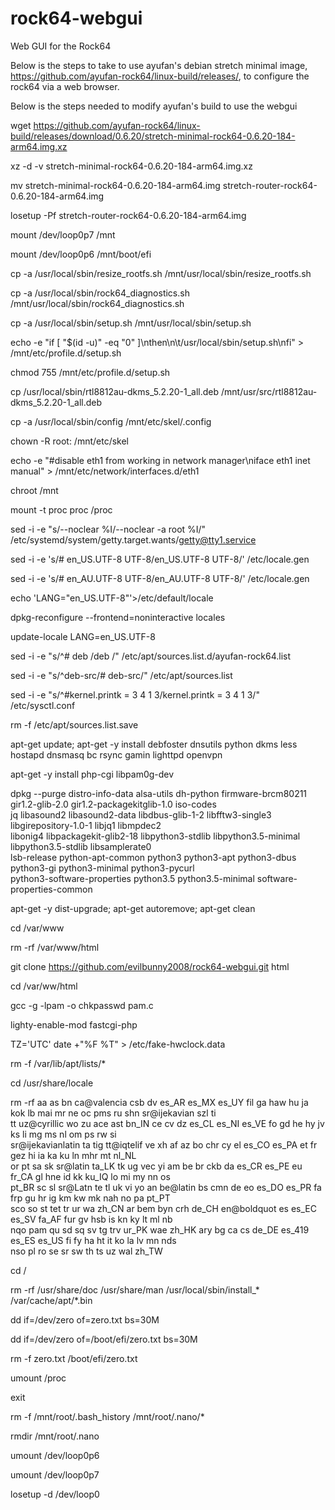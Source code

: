 # rock64-webgui
Web GUI for the Rock64

Below is the steps to take to use ayufan's debian stretch minimal image, https://github.com/ayufan-rock64/linux-build/releases/, to configure the rock64 via a web browser.

Below is the steps needed to modify ayufan's build to use the webgui

wget https://github.com/ayufan-rock64/linux-build/releases/download/0.6.20/stretch-minimal-rock64-0.6.20-184-arm64.img.xz

xz -d -v stretch-minimal-rock64-0.6.20-184-arm64.img.xz

mv stretch-minimal-rock64-0.6.20-184-arm64.img stretch-router-rock64-0.6.20-184-arm64.img

losetup -Pf stretch-router-rock64-0.6.20-184-arm64.img

mount /dev/loop0p7 /mnt

mount /dev/loop0p6 /mnt/boot/efi

cp -a /usr/local/sbin/resize_rootfs.sh /mnt/usr/local/sbin/resize_rootfs.sh

cp -a /usr/local/sbin/rock64_diagnostics.sh /mnt/usr/local/sbin/rock64_diagnostics.sh

cp -a /usr/local/sbin/setup.sh /mnt/usr/local/sbin/setup.sh

echo -e "if [ \"\$(id -u)\" -eq \"0\" ]\nthen\n\t/usr/local/sbin/setup.sh\nfi" > /mnt/etc/profile.d/setup.sh

chmod 755 /mnt/etc/profile.d/setup.sh

cp /usr/local/sbin/rtl8812au-dkms_5.2.20-1_all.deb /mnt/usr/src/rtl8812au-dkms_5.2.20-1_all.deb

cp -a /usr/local/sbin/config /mnt/etc/skel/.config

chown -R root: /mnt/etc/skel

echo -e "#disable eth1 from working in network manager\niface eth1 inet manual" > /mnt/etc/network/interfaces.d/eth1

chroot /mnt

mount -t proc proc /proc

sed -i -e "s/--noclear %I/--noclear -a root %I/" /etc/systemd/system/getty.target.wants/getty@tty1.service

sed -i -e 's/# en_US.UTF-8 UTF-8/en_US.UTF-8 UTF-8/' /etc/locale.gen

sed -i -e 's/# en_AU.UTF-8 UTF-8/en_AU.UTF-8 UTF-8/' /etc/locale.gen

echo 'LANG="en_US.UTF-8"'>/etc/default/locale

dpkg-reconfigure --frontend=noninteractive locales

update-locale LANG=en_US.UTF-8

sed -i -e "s/^# deb /deb /" /etc/apt/sources.list.d/ayufan-rock64.list

sed -i -e "s/^deb-src/# deb-src/" /etc/apt/sources.list

sed -i -e "s/^#kernel.printk = 3 4 1 3/kernel.printk = 3 4 1 3/" /etc/sysctl.conf

rm -f /etc/apt/sources.list.save

apt-get update; apt-get -y install debfoster dnsutils python dkms less hostapd dnsmasq bc rsync gamin lighttpd openvpn

apt-get -y install php-cgi libpam0g-dev

dpkg --purge distro-info-data alsa-utils dh-python firmware-brcm80211 gir1.2-glib-2.0 gir1.2-packagekitglib-1.0 iso-codes \
            jq libasound2 libasound2-data libdbus-glib-1-2 libfftw3-single3 libgirepository-1.0-1 libjq1 libmpdec2 \
            libonig4 libpackagekit-glib2-18 libpython3-stdlib libpython3.5-minimal libpython3.5-stdlib libsamplerate0 \
            lsb-release python-apt-common python3 python3-apt python3-dbus python3-gi python3-minimal python3-pycurl \
            python3-software-properties python3.5 python3.5-minimal software-properties-common

apt-get -y dist-upgrade; apt-get autoremove; apt-get clean

cd /var/www

rm -rf /var/www/html

git clone https://github.com/evilbunny2008/rock64-webgui.git html

cd /var/ww/html

gcc -g -lpam -o chkpasswd pam.c

lighty-enable-mod fastcgi-php

TZ='UTC' date +"%F %T" > /etc/fake-hwclock.data

rm -f /var/lib/apt/lists/*

cd /usr/share/locale

rm -rf aa as bn ca@valencia csb dv es_AR es_MX es_UY fil ga haw hu ja kok lb mai mr ne oc pms ru shn sr@ijekavian szl ti \
        tt uz@cyrillic wo zu ace ast bn_IN ce cv dz es_CL es_NI es_VE fo gd he hy jv ks li mg ms nl om ps rw si \
        sr@ijekavianlatin ta tig tt@iqtelif ve xh af az bo chr cy el es_CO es_PA et fr gez hi ia ka ku ln mhr mt nl_NL \
        or pt sa sk sr@latin ta_LK tk ug vec yi am be br ckb da es_CR es_PE eu fr_CA gl hne id kk ku_IQ lo mi my nn os \
        pt_BR sc sl sr@Latn te tl uk vi yo an be@latin bs cmn de eo es_DO es_PR fa frp gu hr ig km kw mk nah no pa pt_PT \
        sco so st tet tr ur wa zh_CN ar bem byn crh de_CH en@boldquot es es_EC es_SV fa_AF fur gv hsb is kn ky lt ml nb \
        nqo pam qu sd sq sv tg trv ur_PK wae zh_HK ary bg ca cs de_DE es_419 es_ES es_US fi fy ha ht it ko la lv mn nds \
        nso pl ro se sr sw th ts uz wal zh_TW

cd /

rm -rf /usr/share/doc /usr/share/man /usr/local/sbin/install_* /var/cache/apt/*.bin

dd if=/dev/zero of=zero.txt bs=30M

dd if=/dev/zero of=/boot/efi/zero.txt bs=30M

rm -f zero.txt /boot/efi/zero.txt

umount /proc

exit

rm -f /mnt/root/.bash_history /mnt/root/.nano/*

rmdir /mnt/root/.nano

umount /dev/loop0p6

umount /dev/loop0p7

losetup -d /dev/loop0
